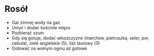 # Rosół

* Gar zimnej wody na gaz
* Umyć i dodać kościste mięso
* Pozbierać szum
* Gdy się gotuje, dodać włoszczyzne (marchew, pietruszka, seler, por, cebula), ziele angielskie (5), liść laurowy (3)
* Gotować na wolnym ogniu aż gotowe
